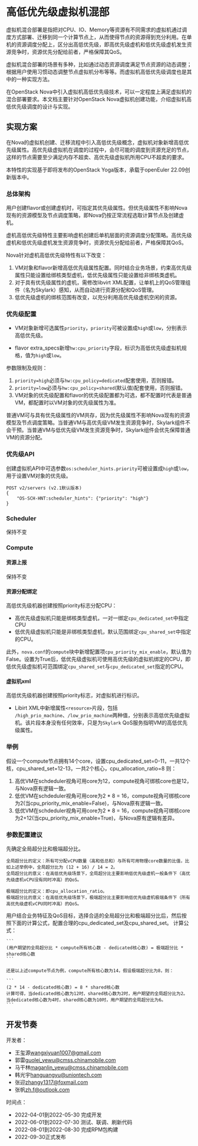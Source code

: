 
# 高低优先级虚拟机混部

虚拟机混合部署是指把对CPU、IO、Memory等资源有不同需求的虚拟机通过调度方式部署、迁移到同一个计算节点上，从而使得节点的资源得到充分利用。在单机的资源调度分配上，区分出高低优先级，即高优先级虚机和低优先级虚机发生资源竞争时，资源优先分配给前者，严格保障其QoS。

虚拟机混合部署的场景有多种，比如通过动态资源调度满足节点资源的动态调整；根据用户使用习惯动态调整节点虚拟机分布等等。而虚拟机高低优先级调度也是其中的一种实现方法。

在OpenStack Nova中引入虚拟机高低优先级技术，可以一定程度上满足虚拟机的混合部署要求。本文档主要针对OpenStack Nova虚拟机创建功能，介绍虚拟机高低优先级调度的设计与实现。

## 实现方案

在Nova的虚拟机创建、迁移流程中引入高低优先级概念，虚拟机对象新增高低优先级属性。高优先级虚拟机在调度的过程中，会尽可能的调度到资源充足的节点，这样的节点需要至少满足内存不超卖、高优先级虚拟机所用CPU不超卖的要求。

本特性的实现基于即将发布的OpenStack Yoga版本，承载于openEuler 22.09创新版本中。

### 总体架构

用户创建flavor或创建虚机时，可指定其优先级属性。但优先级属性不影响Nova现有的资源模型及节点调度策略，即Nova仍按正常流程选取计算节点及创建虚机。

虚机高低优先级特性主要影响虚机创建后单机层面的资源调度分配策略。高优先级虚机和低优先级虚机发生资源竞争时，资源优先分配给前者，严格保障其QoS。

Nova针对虚机高低优先级特性有以下改变：
1. VM对象和flavor新增高低优先级属性配置。同时结合业务场景，约束高优先级属性只能设置给绑核类型虚机，低优先级属性只能设置给非绑核类虚机。
2. 对于具有优先级属性的虚机，需修改libvirt XML配置，让单机上的QoS管理组件（名为Skylark）感知，从而自动进行资源分配和QoS管理。
3. 低优先级虚机的绑核范围有改变，以充分利用高优先级虚机空闲的资源。

### 优先级配置

* VM对象新增可选属性`priority`，`priority`可被设置成`high`或`low`，分别表示高低优先级。

* flavor extra_specs新增`hw:cpu_priority`字段，标识为高低优先级虚拟机规格，值为`high`或`low`。

参数限制及规则：

1. `priority=high`必须与`hw:cpu_policy=dedicated`配套使用，否则报错。
2. `priority=low`必须与`hw:cpu_policy=shared`(默认值)配套使用，否则报错。
3. VM对象的优先级配置和flavor的优先级配置都为可选，都不配置时代表是普通VM，都配置时以VM对象的优先级属性为准。

普通VM可与具有优先级属性的VM共存，因为优先级属性不影响Nova现有的资源模型及节点调度策略。当普通VM与高优先级VM发生资源竞争时，Skylark组件不会干预。当普通VM与低优先级VM发生资源竞争时，Skylark组件会优先保障普通VM的资源分配。

### 优先级API

创建虚拟机API中可选参数`os:scheduler_hints.priority`可被设置成`high`或`low`，用于设置VM对象的优先级。

```
POST v2/servers (v2.1默认版本)
{
    "OS-SCH-HNT:scheduler_hints": {"priority": "high"}
}
```

### Scheduler

保持不变

### Compute

#### 资源上报

保持不变

#### 资源分配绑定

高低优先级机器创建按照priority标志分配CPU：

* 高优先级虚拟机只能是绑核类型虚机，一对一绑定`cpu_dedicated_set`中指定CPU
* 低优先级虚拟机只能是非绑核类型虚机，默认范围绑定`cpu_shared_set`中指定的CPU。

此外，`nova.conf`的`compute`块中新增配置项`cpu_priority_mix_enable`，默认值为False。设置为True后，低优先级虚拟机可使用高优先级的虚拟机绑定的CPU，即低优先级虚拟机可范围绑定`cpu_shared_set`与`cpu_dedicated_set`指定的CPU。

#### 虚拟机xml

高低优先级机器创建按照priority标志，对虚拟机进行标识。

* Libirt XML中新增属性`<resource>`片段，包括 `/high_prio_machine`、`/low_prio_machine`两种值，分别表示高低优先级虚拟机。该片段本身没有任何效率，只是为`Skylark` QoS服务指明VM的高低优先级属性。


### 举例

假设一个compute节点拥有14个core，设置cpu_dedicated_set=0-11，一共12个核，cpu_shared_set=12-13，一共2个核心，cpu_allocation_ratio=8 则：

1. 高优VM在schdeduler视角可用core为12，compute视角可绑核core也是12，与Nova原有逻辑一致。
2. 低优VM在schdeduler视角可用core为2 \* 8 = 16，compute视角可绑核core为2(当cpu_priority_mix_enable=False)，与Nova原有逻辑一致。
3. 低优VM在schdeduler视角可用core为2 \* 8 = 16，compute视角可绑核core为2+12(当cpu_priority_mix_enable=True)，与Nova原有逻辑有差异。

### 参数配置建议

先确定全局超分比和极端超分比。

    全局超分比的定义：所有可分配vCPU数量（高和低总和）与所有可用物理core数量的比值，比如上述举例中，全局超分比为 (12 + 16) / 14 = 2。
    全局超分比的意义：在高低优先级场景下，全局超分比主要影响低优先级虚机一般条件下（高优先级虚机vCPU没有同时冲高）的QoS。

    极端超分比的定义：即cpu_allocation_ratio。
    极端超分比的意义：在高低优先级场景下，极端超分比主要影响低优先级虚机极端条件下（所有高优先级虚机vCPU同时冲高）的QoS。

用户结合业务特征及QoS目标，选择合适的全局超分比和极端超分比后，然后按照下面的计算公式，配置合理的cpu_dedicated_set及cpu_shared_set。
    计算公式：

    ```
    (用户期望的全局超分比 * compute所有核心数 - dedicated核心数) = 极端超分比 * shared核心数
    ```

    还是以上述compute节点为例，compute所有核心数为14，假设极端超分比为8，则：

    ```
    (2 * 14 - dedicated核心数) = 8 * shared核心数
    计算可得，当dedicated核心数为12时，shared核心数为2时，用户期望的全局超分比为2。当dedicated核心数为4时，shared核心数为10时，用户期望的全局超分比为6。
    ```


## 开发节奏

开发者：

* 王玺源<wangxiyuan1007@gmail.com>
* 郭雷<guolei_yewu@cmss.chinamobile.com>
* 马干林<maganlin_yewu@cmss.chinamobile.com>
* 韩光宇<hanguangyu@uniontech.com>
* 张迎<zhangy1317@foxmail.com>
* 张帆<zh.f@outlook.com>

时间点：

* 2022-04-01到2022-05-30 完成开发
* 2022-06-01到2022-07-30 测试、联调、刷新代码
* 2022-08-01到2022-08-30 完成RPM包构建
* 2022-09-30正式发布
